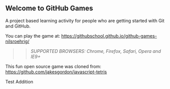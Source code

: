 ## Welcome to GitHub Games

A project based learning activity for people who are getting started with Git and GitHub.

You can play the game at: https://githubschool.github.io/github-games-nilsroehrig/

>> _*SUPPORTED BROWSERS*: Chrome, Firefox, Safari, Opera and IE9+_

This fun open source game was cloned from: https://github.com/jakesgordon/javascript-tetris

Test Addition
